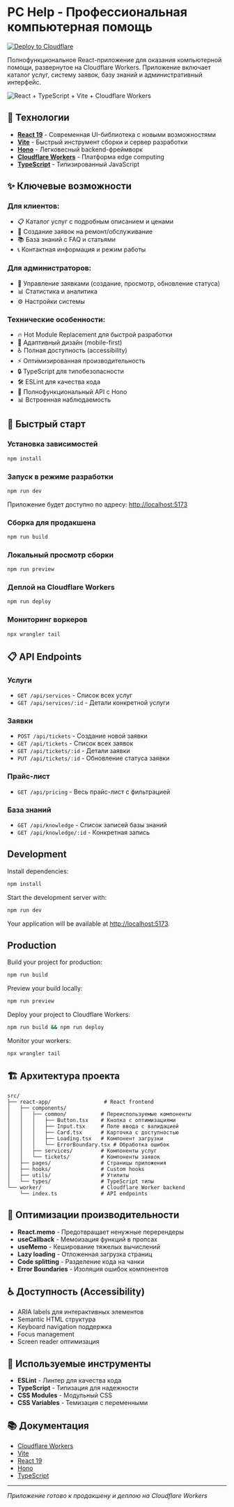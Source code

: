# PC Help - Профессиональная компьютерная помощь

[![Deploy to Cloudflare](https://deploy.workers.cloudflare.com/button)](https://deploy.workers.cloudflare.com/?url=https://github.com/cloudflare/templates/tree/main/vite-react-template)

Полнофункциональное React-приложение для оказания компьютерной помощи, развернутое на Cloudflare Workers. Приложение включает каталог услуг, систему заявок, базу знаний и административный интерфейс.

![React + TypeScript + Vite + Cloudflare Workers](https://imagedelivery.net/wSMYJvS3Xw-n339CbDyDIA/fc7b4b62-442b-4769-641b-ad4422d74300/public)

## 🚀 Технологии

- [**React 19**](https://react.dev/) - Современная UI-библиотека с новыми возможностями
- [**Vite**](https://vite.dev/) - Быстрый инструмент сборки и сервер разработки
- [**Hono**](https://hono.dev/) - Легковесный backend-фреймворк
- [**Cloudflare Workers**](https://developers.cloudflare.com/workers/) - Платформа edge computing
- [**TypeScript**](https://www.typescriptlang.org/) - Типизированный JavaScript

## ✨ Ключевые возможности

### Для клиентов:
- 📋 Каталог услуг с подробным описанием и ценами
- 🎫 Создание заявок на ремонт/обслуживание
- 📚 База знаний с FAQ и статьями
- 📞 Контактная информация и режим работы

### Для администраторов:
- 👥 Управление заявками (создание, просмотр, обновление статуса)
- 📊 Статистика и аналитика
- ⚙️ Настройки системы

### Технические особенности:
- 🔥 Hot Module Replacement для быстрой разработки
- 📱 Адаптивный дизайн (mobile-first)
- ♿ Полная доступность (accessibility)
- ⚡ Оптимизированная производительность
- 🔒 TypeScript для типобезопасности
- 🛠️ ESLint для качества кода
- 🔄 Полнофункциональный API с Hono
- 📊 Встроенная наблюдаемость

<!-- dash-content-end -->

## 🚀 Быстрый старт

### Установка зависимостей

```bash
npm install
```

### Запуск в режиме разработки

```bash
npm run dev
```

Приложение будет доступно по адресу: [http://localhost:5173](http://localhost:5173)

### Сборка для продакшена

```bash
npm run build
```

### Локальный просмотр сборки

```bash
npm run preview
```

### Деплой на Cloudflare Workers

```bash
npm run deploy
```

### Мониторинг воркеров

```bash
npx wrangler tail
```

## 📋 API Endpoints

### Услуги
- `GET /api/services` - Список всех услуг
- `GET /api/services/:id` - Детали конкретной услуги

### Заявки
- `POST /api/tickets` - Создание новой заявки
- `GET /api/tickets` - Список всех заявок
- `GET /api/tickets/:id` - Детали заявки
- `PUT /api/tickets/:id` - Обновление статуса заявки

### Прайс-лист
- `GET /api/pricing` - Весь прайс-лист с фильтрацией

### База знаний
- `GET /api/knowledge` - Список записей базы знаний
- `GET /api/knowledge/:id` - Конкретная запись

## Development

Install dependencies:

```bash
npm install
```

Start the development server with:

```bash
npm run dev
```

Your application will be available at [http://localhost:5173](http://localhost:5173).

## Production

Build your project for production:

```bash
npm run build
```

Preview your build locally:

```bash
npm run preview
```

Deploy your project to Cloudflare Workers:

```bash
npm run build && npm run deploy
```

Monitor your workers:

```bash
npx wrangler tail
```

## 🏗️ Архитектура проекта

```
src/
├── react-app/                 # React frontend
│   ├── components/
│   │   ├── common/           # Переиспользуемые компоненты
│   │   │   ├── Button.tsx    # Кнопка с оптимизациями
│   │   │   ├── Input.tsx     # Поле ввода с валидацией
│   │   │   ├── Card.tsx      # Карточка с доступностью
│   │   │   ├── Loading.tsx   # Компонент загрузки
│   │   │   └── ErrorBoundary.tsx # Обработка ошибок
│   │   ├── services/         # Компоненты услуг
│   │   └── tickets/          # Компоненты заявок
│   ├── pages/                # Страницы приложения
│   ├── hooks/                # Custom hooks
│   ├── utils/                # Утилиты
│   └── types/                # TypeScript типы
└── worker/                   # Cloudflare Worker backend
    └── index.ts              # API endpoints
```

## 🎯 Оптимизации производительности

- **React.memo** - Предотвращает ненужные перерендеры
- **useCallback** - Мемоизация функций в пропсах
- **useMemo** - Кеширование тяжелых вычислений
- **Lazy loading** - Отложенная загрузка страниц
- **Code splitting** - Разделение кода на чанки
- **Error Boundaries** - Изоляция ошибок компонентов

## ♿ Доступность (Accessibility)

- ARIA labels для интерактивных элементов
- Semantic HTML структура
- Keyboard navigation поддержка
- Focus management
- Screen reader оптимизация

## 🔧 Используемые инструменты

- **ESLint** - Линтер для качества кода
- **TypeScript** - Типизация для надежности
- **CSS Modules** - Модульный CSS
- **CSS Variables** - Темизация с переменными

## 📚 Документация

- [Cloudflare Workers](https://developers.cloudflare.com/workers/)
- [Vite](https://vitejs.dev/guide/)
- [React 19](https://reactjs.org/)
- [Hono](https://hono.dev/)
- [TypeScript](https://www.typescriptlang.org/)

---

*Приложение готово к продакшену и деплою на Cloudflare Workers*

